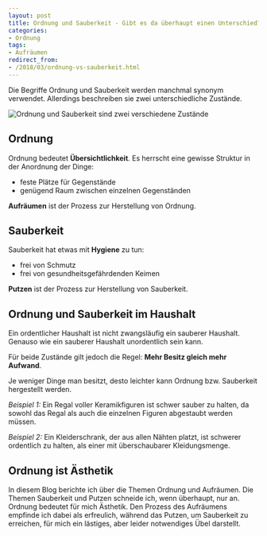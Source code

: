 ```yaml
---
layout: post
title: Ordnung und Sauberkeit - Gibt es da überhaupt einen Unterschied?
categories:
- Ordnung
tags:
- Aufräumen
redirect_from:
- /2018/03/ordnung-vs-sauberkeit.html
---
```


Die Begriffe Ordnung und Sauberkeit werden manchmal synonym verwendet.
Allerdings beschreiben sie zwei unterschiedliche Zustände.

![Ordnung und Sauberkeit sind zwei verschiedene Zustände]({{site.baseurl}}/assets/img/posts/ordnung-sauberkeit.jpg)

## Ordnung

Ordnung bedeutet **Übersichtlichkeit**.
Es herrscht eine gewisse Struktur in der Anordnung der Dinge:

-   feste Plätze für Gegenstände
-   genügend Raum zwischen einzelnen Gegenständen

**Aufräumen** ist der Prozess zur Herstellung von Ordnung.

## Sauberkeit

Sauberkeit hat etwas mit **Hygiene** zu tun:

-   frei von Schmutz
-   frei von gesundheitsgefährdenden Keimen

**Putzen** ist der Prozess zur Herstellung von Sauberkeit.

## Ordnung und Sauberkeit im Haushalt

Ein ordentlicher Haushalt ist nicht zwangsläufig ein sauberer Haushalt.
Genauso wie ein sauberer Haushalt unordentlich sein kann.

Für beide Zustände gilt jedoch die Regel: **Mehr Besitz gleich mehr
Aufwand**.

Je weniger Dinge man besitzt, desto leichter kann Ordnung bzw.
Sauberkeit hergestellt werden.

*Beispiel 1:*
Ein Regal voller Keramikfiguren ist schwer sauber zu halten, da sowohl
das Regal als auch die einzelnen Figuren abgestaubt werden müssen.

*Beispiel 2:*
Ein Kleiderschrank, der aus allen Nähten platzt, ist schwerer ordentlich
zu halten, als einer mit überschaubarer Kleidungsmenge.

## Ordnung ist Ästhetik

In diesem Blog berichte ich über die Themen Ordnung und Aufräumen. Die
Themen Sauberkeit und Putzen schneide ich, wenn überhaupt, nur an.
Ordnung bedeutet für mich Ästhetik. Den Prozess des Aufräumens empfinde
ich dabei als erfreulich, während das Putzen, um Sauberkeit zu
erreichen, für mich ein lästiges, aber leider notwendiges Übel
darstellt.
